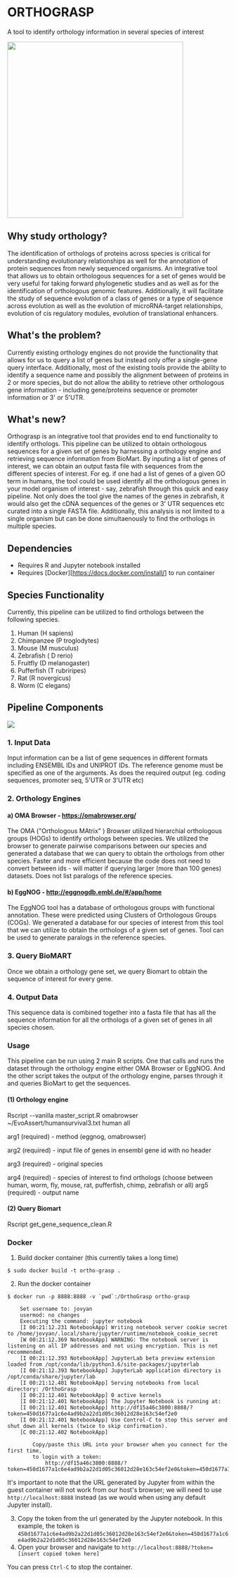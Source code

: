 # ORTHOGRASP 
A tool to identify orthology information in several species of interest

<img src="https://github.com/NCBI-Hackathons/EvoAssert/blob/master/orthograsp.jpg" width="400" height="400" />

## Why study orthology?
The identification of orthologs of proteins across species is critical for understanding evolutionary relationships as well  for the annotation of protein sequences from newly sequenced organisms. An integrative tool that allows us to obtain orthologous sequences for a set of genes would be very useful for taking forward phylogenetic studies and
as well as for the identification of orthologous genomic features. Additionally, it will facilitate the study of sequence evolution of a class of genes or a type of sequence across evolution as well as the evolution of microRNA-target relationships, evolution of cis regulatory modules, evolution of translational enhancers.


## What's the problem?
Currently existing orthology engines do not provide the functionality that allows for us to query a list of genes but instead only offer a single-gene query interface. Additionally, most of the existing tools provide the ability to identify a sequence name and possibly the alignment between of proteins in 2 or more species, but do not allow the ability to retrieve other orthologous gene information - including gene/proteins sequence or promoter information or 3' or 5'UTR.

## What's new?
Orthograsp is an integrative tool that provides end to end functionality to identify orthologs. This pipeline can be utilized to obtain orthologous sequences for a given set of genes by harnessing a orthology engine and retrieving sequence information from BioMart. By inputing a list of genes of interest, we can obtain an output fasta file with sequences from the different species of interest. For eg. if one had a list of genes of a given GO term in humans, the tool could be used identify all the orthologous genes in your model organism of interest - say, zebrafish through this quick and easy pipeline. Not only does the tool give the names of the genes in zebrafish, it would also get the cDNA sequences of the genes or 3' UTR sequences etc curated into a single FASTA file. Additionally, this analysis is not limited to a single organism but can be done simultaenously to find the orthologs in multiple species. 

## Dependencies 

- Requires R and Jupyter notebook installed
- Requires [Docker][https://docs.docker.com/install/] to run container

## Species Functionality
Currently, this pipeline can be utilized to find orthologs between the following species.
1. Human (H sapiens)
2. Chimpanzee (P troglodytes)
3. Mouse (M musculus)
4. Zebrafish ( D rerio)
5. Fruitfly (D melanogaster)
6. Pufferfish (T rubriripes)
7. Rat (R novergicus)
8. Worm (C elegans)

## Pipeline Components

![](https://github.com/NCBI-Hackathons/EvoAssert/blob/master/Screen%20Shot%202018-07-12%20at%2011.21.55%20AM.png)

### 1. Input Data 

Input information can be a list of gene sequences in different formats including ENSEMBL IDs and UNIPROT IDs.
The reference genome must be specified as one of the arguments. As does the required output (eg. coding sequences, promoter seq, 5'UTR or 3'UTR etc)

### 2. Orthology Engines

#### a) OMA Browser -  https://omabrowser.org/
The OMA ("Orthologous MAtrix" ) Browser utilized hierarchial orthologous groups (HOGs) to identify orthologs between species. We utilized the browser to generate pairwise comparisons between our species and generated a database that we can query to obtain the orthologs from other species. Faster and more efficient because the code does not need to convert between ids - will matter if querying larger (more than 100 genes) datasets. Does not list paralogs of the reference species.

#### b) EggNOG  - http://eggnogdb.embl.de/#/app/home
The EggNOG tool has a database of orthologous groups with functional annotation. These were predicted using Clusters of Orthologous Groups (COGs). We generated a database for our species of interest from this tool that we can utilize to obtain the orthologs of a given set of genes. Tool can be used to generate paralogs in the reference species.

### 3. Query BioMART
Once we obtain a orthology gene set, we query Biomart to obtain the sequence of interest for every gene. 

### 4. Output Data

This sequence data is combined together into a fasta file that has all the sequence information for all the orthologs of a given set of genes in all species chosen. 

### Usage
This pipeline can be run using 2 main R scripts. One that calls and runs the dataset through the orthology engine either OMA Browser or EggNOG. And the other script takes the output of the orthology engine, parses through it and queries BioMart to get the sequences.  

#### (1) Orthology engine 

Rscript --vanilla master_script.R omabrowser ~/EvoAssert/humansurvival3.txt human all
 
 arg1 (required) - method (eggnog, omabrowser)
 
 arg2 (required) - input file of genes in ensembl gene id with no header
 
 arg3 (required) - original species
 
 arg4 (required) - species of interest to find orthologs (choose between human, worm, fly, mouse, rat, pufferfish, chimp, zebrafish or all)
 arg5 (required) - output name

#### (2) Query Biomart

Rscript get_gene_sequence_clean.R

### Docker

1. Build docker container (this currently takes a long time)

```
$ sudo docker build -t ortho-grasp .
```

2. Run the docker container

```
$ docker run -p 8888:8888 -v `pwd`:/OrthoGrasp ortho-grasp

    Set username to: jovyan
    usermod: no changes
    Executing the command: jupyter notebook
    [I 00:21:12.231 NotebookApp] Writing notebook server cookie secret to /home/jovyan/.local/share/jupyter/runtime/notebook_cookie_secret
    [W 00:21:12.369 NotebookApp] WARNING: The notebook server is listening on all IP addresses and not using encryption. This is not recommended.
    [I 00:21:12.393 NotebookApp] JupyterLab beta preview extension loaded from /opt/conda/lib/python3.6/site-packages/jupyterlab
    [I 00:21:12.393 NotebookApp] JupyterLab application directory is /opt/conda/share/jupyter/lab
    [I 00:21:12.401 NotebookApp] Serving notebooks from local directory: /OrthoGrasp
    [I 00:21:12.401 NotebookApp] 0 active kernels
    [I 00:21:12.401 NotebookApp] The Jupyter Notebook is running at:
    [I 00:21:12.401 NotebookApp] http://df15a46c3800:8888/?token=450d1677a1c6e4ad9b2a22d1d05c36012d28e163c54ef2e0
    [I 00:21:12.401 NotebookApp] Use Control-C to stop this server and shut down all kernels (twice to skip confirmation).
    [C 00:21:12.402 NotebookApp]

        Copy/paste this URL into your browser when you connect for the first time,
        to login with a token:
            http://df15a46c3800:8888/?token=450d1677a1c6e4ad9b2a22d1d05c36012d28e163c54ef2e0&token=450d1677a1c6e4ad9b2a22d1d05c36012d28e163c54ef2e0
```

It's important to note that the URL generated by Jupyter from within the
guest container will not work from our host's browser; we will need to
use `http://localhost:8888` instead (as we would when using any default
Jupyter install).

3. Copy the token from the url generated by the Jupyter notebook. In this example, the token is `450d1677a1c6e4ad9b2a22d1d05c36012d28e163c54ef2e0&token=450d1677a1c6e4ad9b2a22d1d05c36012d28e163c54ef2e0`
4. Open your browser and navigate to `http://localhost:8888/?token=[insert copied token here]`

You can press `Ctrl-C` to stop the container.

